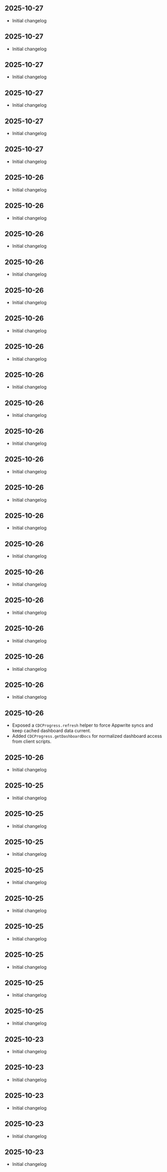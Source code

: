 ## 2025-10-27
- Initial changelog

## 2025-10-27
- Initial changelog

## 2025-10-27
- Initial changelog

## 2025-10-27
- Initial changelog

## 2025-10-27
- Initial changelog

## 2025-10-27
- Initial changelog

## 2025-10-26
- Initial changelog

## 2025-10-26
- Initial changelog

## 2025-10-26
- Initial changelog

## 2025-10-26
- Initial changelog

## 2025-10-26
- Initial changelog

## 2025-10-26
- Initial changelog

## 2025-10-26
- Initial changelog

## 2025-10-26
- Initial changelog

## 2025-10-26
- Initial changelog

## 2025-10-26
- Initial changelog

## 2025-10-26
- Initial changelog

## 2025-10-26
- Initial changelog

## 2025-10-26
- Initial changelog

## 2025-10-26
- Initial changelog

## 2025-10-26
- Initial changelog

## 2025-10-26
- Initial changelog

## 2025-10-26
- Initial changelog

## 2025-10-26
- Initial changelog

## 2025-10-26
- Initial changelog

## 2025-10-26
- Exposed a `CDCProgress.refresh` helper to force Appwrite syncs and keep cached dashboard data current.
- Added `CDCProgress.getDashboardDocs` for normalized dashboard access from client scripts.

## 2025-10-26
- Initial changelog

## 2025-10-25
- Initial changelog

## 2025-10-25
- Initial changelog

## 2025-10-25
- Initial changelog

## 2025-10-25
- Initial changelog

## 2025-10-25
- Initial changelog

## 2025-10-25
- Initial changelog

## 2025-10-25
- Initial changelog

## 2025-10-25
- Initial changelog

## 2025-10-25
- Initial changelog

## 2025-10-23
- Initial changelog

## 2025-10-23
- Initial changelog

## 2025-10-23
- Initial changelog

## 2025-10-23
- Initial changelog

## 2025-10-23
- Initial changelog

